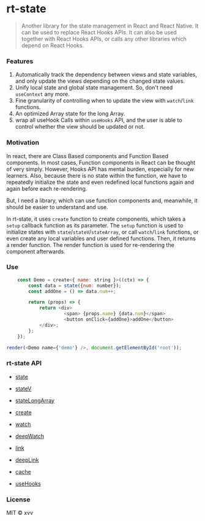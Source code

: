 # rt-state

> Another library for the state management in React and React Native. It can be used to replace React Hooks APIs. It can also be used together with React Hooks APIs, or calls any other libraries which depend on React Hooks.

### Features

1. Automatically track the dependency between views and state variables, and only update the views depending on the changed state values.
2. Unify local state and global state management. So, don't need `useContext` any more.
3. Fine granularity of controlling when to update the view with `watch`/`link` functions.
4. An optimized Array state for the long Array.
5. wrap all useHook Calls within `useHooks` API, and the user is able to control whether the view should be updated or not.


### Motivation

In react, there are Class Based components and Function Based components. In most cases, Function components in React can be thought of very simply. However, Hooks API has mental burden, especially for new learners. Also, because there is no state within the function, we have to repeatedly initialize the state and even redefined local functions again and again before each re-rendering. 

But, I need a library, which can use function components and, meanwhile, it should be easier to understand and use.

In rt-state, it uses `create` function to create components, which takes a `setup` callback function as its parameter. The `setup` function is used to initialize states with `state`/`stateV`/`stateArray`, or call `watch`/`link` functions, or even create any local variables and user defined functions. Then, it returns a render function. The render function is used for re-rendering the component afterwards.

### Use

```js
    const Demo = create<{ name: string }>((ctx) => {
        const data = state({num: number});
        const addOne = () => data.num++;

        return (props) => {
            return <div>
                     <span> {props.name} {data.num}</span>
                     <button onClick={addOne}>addOne</button>
            </div>;
        };
    });

render(<Demo name={'demo'} />, document.getElementById('root'));
```

### rt-state API

- [state](https://github.com/duchiporexia/rt-state#create)


- [stateV](https://github.com/duchiporexia/rt-state#stateV)


- [stateLongArray](https://github.com/duchiporexia/rt-state#stateLongArray)

- [create](https://github.com/duchiporexia/rt-state#create)

- [watch](https://github.com/duchiporexia/rt-state#watch)

- [deepWatch](https://github.com/duchiporexia/rt-state#deepWatch)

- [link](https://github.com/duchiporexia/rt-state#link)

- [deepLink](https://github.com/duchiporexia/rt-state#deepLink)

- [cache](https://github.com/duchiporexia/rt-state#cache)

- [useHooks](https://github.com/duchiporexia/rt-state#useHooks)


### License

MIT © xvv
